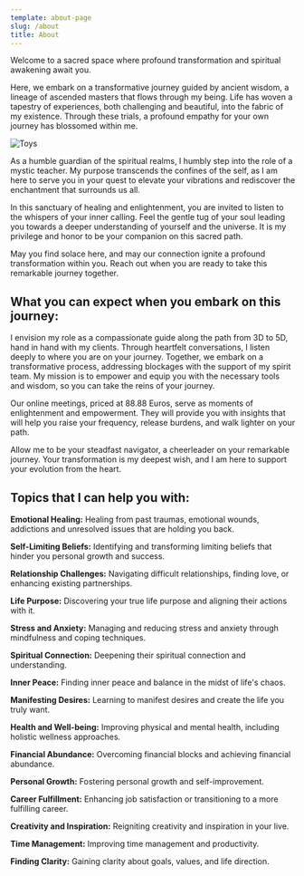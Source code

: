 ```yaml
---
template: about-page
slug: /about
title: About
---
```


Welcome to a sacred space where profound transformation and spiritual awakening await you.

Here, we embark on a transformative journey guided by ancient wisdom, a lineage of ascended masters that flows through my being. Life has woven a tapestry of experiences, both challenging and beautiful, into the fabric of my existence. Through these trials, a profound empathy for your own journey has blossomed within me.

![Toys](/assets/rainbow-spiritual-healer.jpg)

As a humble guardian of the spiritual realms, I humbly step into the role of a mystic teacher. My purpose transcends the confines of the self, as I am here to serve you in your quest to elevate your vibrations and rediscover the enchantment that surrounds us all.

In this sanctuary of healing and enlightenment, you are invited to listen to the whispers of your inner calling. Feel the gentle tug of your soul leading you towards a deeper understanding of yourself and the universe. It is my privilege and honor to be your companion on this sacred path.

May you find solace here, and may our connection ignite a profound transformation within you. Reach out when you are ready to take this remarkable journey together.

## What you can expect when you embark on this journey:

I envision my role as a compassionate guide along the path from 3D to 5D, hand in hand with my clients. Through heartfelt conversations, I listen deeply to where you are on your journey. Together, we embark on a transformative process, addressing blockages with the support of my spirit team. My mission is to empower and equip you with the necessary tools and wisdom, so you can take the reins of your journey.

Our online meetings, priced at 88.88 Euros, serve as moments of enlightenment and empowerment. They will provide you with insights that will help you raise your frequency, release burdens, and walk lighter on your path.

Allow me to be your steadfast navigator, a cheerleader on your remarkable journey. Your transformation is my deepest wish, and I am here to support your evolution from the heart.

## Topics that I can help you with:

**Emotional Healing:** Healing from past traumas, emotional wounds, addictions and unresolved issues that are holding you back.

**Self-Limiting Beliefs:** Identifying and transforming limiting beliefs that hinder you personal growth and success.

**Relationship Challenges:** Navigating difficult relationships, finding love, or enhancing existing partnerships.

**Life Purpose:** Discovering your true life purpose and aligning their actions with it.

**Stress and Anxiety:** Managing and reducing stress and anxiety through mindfulness and coping techniques.

**Spiritual Connection:** Deepening their spiritual connection and understanding.

**Inner Peace:** Finding inner peace and balance in the midst of life's chaos.

**Manifesting Desires:** Learning to manifest desires and create the life you truly want.

**Health and Well-being:** Improving physical and mental health, including holistic wellness approaches.

**Financial Abundance:** Overcoming financial blocks and achieving financial abundance.

**Personal Growth:** Fostering personal growth and self-improvement.

**Career Fulfillment:** Enhancing job satisfaction or transitioning to a more fulfilling career.

**Creativity and Inspiration:** Reigniting creativity and inspiration in your live.

**Time Management:** Improving time management and productivity.

**Finding Clarity:** Gaining clarity about goals, values, and life direction.


